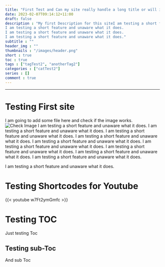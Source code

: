 ```yaml
---
title: "First Test and Can my site really handle a long title or will it flop just crash right away?"
date: 2023-02-07T09:14:12+11:00
draft: false
description : "My first Description for this siteI am testing a short feature and unaware what it does.
I am testing a short feature and unaware what it does.
I am testing a short feature and unaware what it does.
I am testing a short feature and unaware what it does."
subtitle : ""
header_img : ""
thumbnails : "/images/header.png"
short : true
toc : true
tags : ["tagTest2", "anotherTag2"]
categories : ["catTest2"]
series : []
comment : true
---
```

---
# Testing First site 
I am going to add some file here and check if the image works.
![Check Image](/images/testimage.png)
I am testing a short feature and unaware what it does.
I am testing a short feature and unaware what it does.
I am testing a short feature and unaware what it does.
I am testing a short feature and unaware what it does.
I am testing a short feature and unaware what it does.
I am testing a short feature and unaware what it does.
I am testing a short feature and unaware what it does.
I am testing a short feature and unaware what it does.
I am testing a short feature and unaware what it does.

I am testing a short feature and unaware what it does.

# Testing Shortcodes for Youtube

{{< youtube w7Ft2ymGmfc >}}

# Testing TOC
Just testing Toc
## Testing sub-Toc
And sub Toc